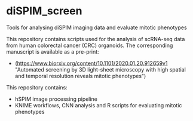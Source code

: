 # diSPIM_screen
Tools for analysing diSPIM imaging data and evaluate mitotic phenotypes

This repository contains scripts used for the analysis of scRNA-seq data from human colorectal cancer (CRC) organoids. The corresponding manuscript is available as a pre-print:

* (https://www.biorxiv.org/content/10.1101/2020.01.20.912659v1 "Automated screening by 3D light-sheet microscopy with high spatial and temporal resolution reveals mitotic phenotypes") 

This repository contains:
* hSPIM image processing pipeline
* KNIME workflows, CNN analysis and R scripts for evaluating mitotic phenotypes
